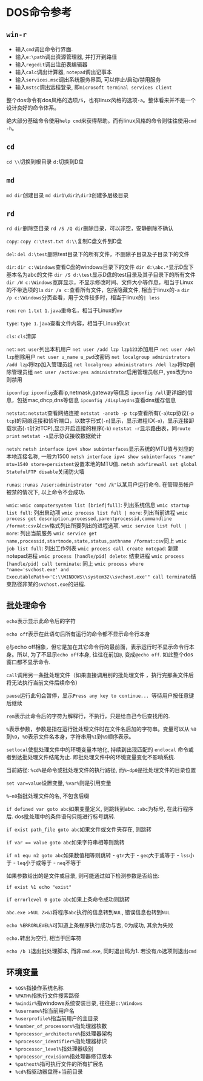 # DOS命令参考

## `win-r`

- 输入`cmd`调出命令行界面.
- 输入`e:\path`调出资源管理器, 并打开到路径
- 输入`regedit`调出注册表编辑器
- 输入`calc`调出计算器, `notepad`调出记事本
- 输入`services.msc`调出系统服务界面, 可以停止/启动/禁用服务
- 输入`mstsc`调出远程登录, 即`microsoft terminal services client`

整个dos命令有dos风格的选项`/S`，也有linux风格的选项`-a`。整体看来并不是一个设计良好的命令体系。

绝大部分基础命令使用`help cmd`来获得帮助。而有linux风格的命令则往往使用`cmd -h`。

## `cd`

`cd \\`切换到根目录
`d:`切换到D盘

## `md`

`md dir`创建目录
`md dir1\dir2\dir3`创建多层级目录

## `rd`

`rd dir`删除空目录
`rd /S /Q dir`删除目录，可以非空，安静删除不确认

`copy`:
`copy c:\test.txt d:\\`复制C盘文件到D盘

`del`:
`del d:\test`删除test目录下的所有文件，不删除子目录及子目录下的文件

`dir`:
`dir c:\Windows`查看C盘的windows目录下的文件
`dir d:\abc.*`显示D盘下基本名为abc的文件
`dir /S d:\test`显示D盘的test目录及其子目录下的所有文件
`dir /W c:\Windows`宽屏显示，不显示修改时间、文件大小等作息，相当于Linux的不带选项的`ls`
`dir /a c:`查看所有文件，包括隐藏文件, 相当于linux的`-a`
`dir /p c:\Windows`分页查看，用于文件较多时，相当于linux的`| less`

`ren`:
`ren 1.txt 1.java`重命名，相当于Linux的`mv`

`type`:
`type 1.java`查看文件内容，相当于Linux的`cat`

`cls`:
`cls`清屏

`net`:
`net user`列出本机用户
`net user /add lzp lzp123`添加用户
`net user /del lzp`删除用户
`net user u_name u_pwd`改密码
`net localgroup administrators /add lzp`将lzp加入管理员组
`net localgroup administrators /del lzp`将lzp删除管理员组
`net user /active:yes administrator`启用管理员帐户, yes改为no则禁用

`ipconfig`:
`ipconfig`查看ip,netmask,gateway等信息
`ipconfig /all`更详细的信息，包括mac,dhcp,dns等信息
`ipconfig /displaydns`查看dns缓存信息

`netstat`:
`netstat`查看网络连接
`netstat -anotb -p tcp`查看所有(`-a`)tcp协议(`-p tcp`)的网络连接和侦听端口，以数字形式(`-n`)显示，显示进程ID(`-o`)，显示连接卸载状态(`-t`针对TCP),显示开启连接的程序(`-b`)
`netstat -r`显示路由表，同`route print`
`netstat -s`显示协议接收数据统计

`netsh`:
`netsh interface ipv4 show subinterfaces`显示系统的MTU值与对应的本地连接名称, 一般为1500
`netsh interface ipv4 show subinterfaces "name" mtu=1540 store=persistent`设置本地的MTU值.
`netsh advfirewall set global StatefulFTP disable`关闭防火墙

`runas`:
:`runas /user:administrator "cmd /k"`以某用户运行命令. 在管理员帐户被禁的情况下, 以上命令不会成功.

`wmic`:
`wmic computersystem list [brief|full]`: 列出系统信息
`wmic startup list full`: 列出启动项
`wmic process list full | more`: 列出当前进程
`wmic process get description,processed,parentprocessid,commandline /format:csv`以`csv`格式列出所要列出的进程选项.
`wmic service list full | more`: 列出当前服务
`wmic service get name,processid,startmode,state,status,pathname /format:csv`同上
`wmic job list full`: 列出工作列表
`wmic process call create notepad`: 新建notepad进程
`wmic process [handle/pid] delete`: 结束进程
`wmic process [handle/pid] call terminate`: 同上
`wmic process where "name='svchost.exe' and ExecutablePath<>'C:\\WINDOWS\\system32\\svchost.exe'" call terminate`结束路径非某的`svchost.exe`的进程.

## 批处理命令

`echo`表示显示此命令后的字符

`echo off`表示在此语句后所有运行的命令都不显示命令行本身

`@`与echo off相象，但它是加在其它命令行的最前面，表示运行时不显示命令行本身。所以, 为了不显示`echo off`本身, 往往在前加`@`, 变成`@echo off`. 如此整个dos窗口都不显示命令.

`call`调用另一条批处理文件（如果直接调用别的批处理文件 ，执行完那条文件后将无法执行当前文件后续命令）

`pause`运行此句会暂停，显示`Press any key to continue... `等待用户按任意键后继续 

`rem`表示此命令后的字符为解释行，不执行，只是给自己今后查找用的. 

`%`表示参数，参数是指在运行批处理文件时在文件名后加的字符串。变量可以从 `%0`到`%9`，`%0`表示文件名本身，字符串用`%1`到`%9`顺序表示。

`setlocal`使批处理文件中的环境变量本地化, 持续到出现匹配的 `endlocal` 命令或者到达批处理文件结尾为止. 即批处理文件中的环境变量变化不影响系统.

当前路径: `%cd%`是命令或批处理文件的执行路径, 而`%~dp0`是批处理文件的目录位置

`set var=value`设置变量, `%var%`则是引用变量

`%~n0`指批处理文件的名, 不包含后缀

`if defined var goto abc`如果变量定义, 则跳转到abc. `:abc`为标号, 在此行程序后. dos批处理中的条件语句只能进行标号跳转.

`if exist path_file goto abc`如果文件或文件夹存在, 则跳转

`if var == value goto abc`如果字符串相等则跳转

`if n1 equ n2 goto abc`如果数值相等则跳转
    - `gtr`大于
    - `geq`大于或等于
    - `lss`小于
    - `leq`小于或等于
    - `neq`不等于

如果参数给出的是文件或目录, 则可能通过如下检测参数是否给出:
```
if exist %1 echo "exist"
```

`if errorlevel 0 goto abc`如果上条命令成功则跳转

`abc.exe >NUL 2>&1`将程序`abc`执行的信息转到`NUL`, 错误信息也转到`NUL`

`echo %ERRORLEVEL%`可知道上条程序执行成功与否, 0为成功, 其余为失败

`echo.`转出为空行, 相当于回车符

`echo /b 1`退出批处理脚本, 而非`cmd.exe`, 同时退出码为1. 若没有`/b`选项则退出`cmd`

## 环境变量

- `%OS%`指操作系统名称
- `%PATH%`指执行文件搜索路径
- `%windir%`指windows系统安装目录, 往往是`c:\Windows`
- `%username%`指当前用户名
- `%userprofile%`指当前用户的主目录
- `%number_of_processors%`指处理器核数
- `%processor_architecture%`指处理器架构
- `%processor_identifier%`指处理器标识
- `%processor_level%`指处理器级别
- `%processor_revision%`指处理器修订版本
- `%pathext%`指可执行文件的所有扩展名
- `%cd%`指驱动器盘符+当前目录


